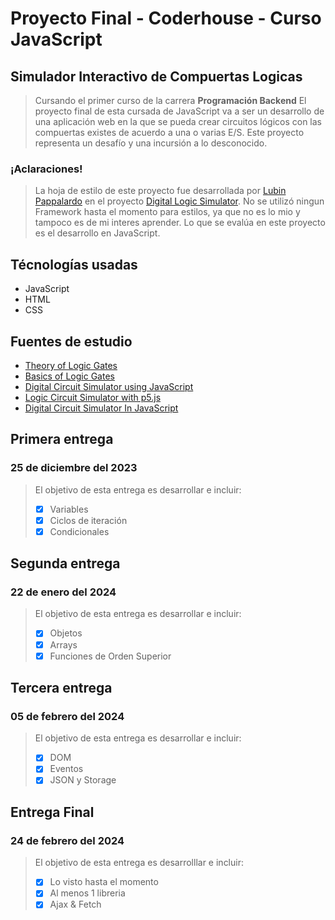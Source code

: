 # Proyecto Final - Coderhouse - Curso JavaScript
## Simulador Interactivo de Compuertas Logicas

> Cursando el primer curso de la carrera __Programación Backend__ 
> El proyecto final de esta cursada de JavaScript va a ser un desarrollo de una aplicación web en la que se pueda crear circuitos lógicos con las compuertas existes de acuerdo a una o varias E/S.
> Este proyecto representa un desafío y una incursión a lo desconocido.

### ¡Aclaraciones!
> La hoja de estilo de este proyecto fue desarrollada por [Lubin Pappalardo](https://github.com/lubinpappalardo) en el proyecto [Digital Logic Simulator](https://github.com/lubinpappalardo/digital-logic-sim/tree/main). 
> No se utilizó ningun Framework hasta el momento para estilos, ya que no es lo mio y tampoco es de mi interes aprender.
> Lo que se evalúa en este proyecto es el desarrollo en JavaScript.

## Técnologías usadas
* JavaScript
* HTML
* CSS

## Fuentes de estudio
- [Theory of Logic Gates](https://en.wikipedia.org/wiki/Logic_gate)
- [Basics of Logic Gates](https://byjus.com/jee/basic-logic-gates/)
- [Digital Circuit Simulator using JavaScript](https://www.youtube.com/watch?v=L9kMNl_6cgw&t=201s&ab_channel=CodeUniverse)
- [Logic Circuit Simulator with p5.js](https://www.youtube.com/watch?v=kCxwUIBVL-A&ab_channel=SalihErdemKaymak)
- [Digital Circuit Simulator In JavaScript](https://www.youtube.com/watch?v=anZPHeA0WKU&t=750s&ab_channel=LowByteProductions)

## **Primera entrega**
### 25 de diciembre del 2023

> El objetivo de esta entrega es desarrollar e incluir:
> - [x] Variables
> - [x] Ciclos de iteración
> - [x] Condicionales

## **Segunda entrega**
### 22 de enero del 2024

> El objetivo de esta entrega es desarrollar e incluir:
> - [x] Objetos
> - [x] Arrays
> - [x] Funciones de Orden Superior

## **Tercera entrega**
### 05 de febrero del 2024

> El objetivo de esta entrega es desarrollar e incluir:
> - [x] DOM
> - [x] Eventos
> - [x] JSON y Storage

## **Entrega Final**
### 24 de febrero del 2024

> El objetivo de esta entrega es desarrolllar e incluir:
> - [x] Lo visto hasta el momento
> - [x] Al menos 1 libreria
> - [x] Ajax & Fetch